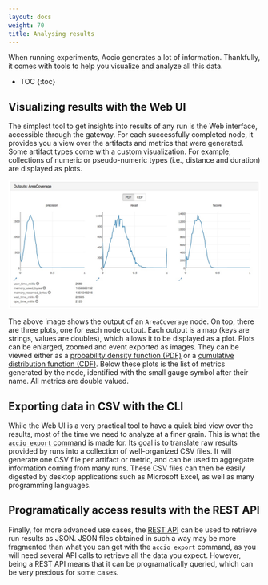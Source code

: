 ```yaml
---
layout: docs
weight: 70
title: Analysing results
---
```


When running experiments, Accio generates a lot of information.
Thankfully, it comes with tools to help you visualize and analyze all this data.

* TOC
{:toc}

## Visualizing results with the Web UI
The simplest tool to get insights into results of any run is the Web interface, accessible through the gateway.
For each successfully completed node, it provides you a view over the artifacts and metrics that were generated.
Some artifact types come with a custom visualization.
For example, collections of numeric or pseudo-numeric types (i.e., distance and duration) are displayed as plots.

![Run outputs](../../images/ui/run_outputs.jpeg)

The above image shows the output of an `AreaCoverage` node.
On top, there are three plots, one for each node output.
Each output is a map (keys are strings, values are doubles), which allows it to be displayed as a plot.
Plots can be enlarged, zoomed and event exported as images.
They can be viewed either as a [probability density function (PDF)](https://en.wikipedia.org/wiki/Probability_density_function) or a [cumulative distribution function (CDF)](https://en.wikipedia.org/wiki/Cumulative_distribution_function).
Below these plots is the list of metrics generated by the node, identified with the small gauge symbol after their name.
All metrics are double valued.

## Exporting data in CSV with the CLI
While the Web UI is a very practical tool to have a quick bird view over the results, most of the time we need to analyze at a finer grain.
This is what the [`accio export` command](../../reference/commands/export.html) is made for.
Its goal is to translate raw results provided by runs into a collection of well-organized CSV files.
It will generate one CSV file per artifact or metric, and can be used to aggregate information coming from many runs.
These CSV files can then be easily digested by desktop applications such as Microsoft Excel, as well as many programming languages.

## Programatically access results with the REST API
Finally, for more advanced use cases, the [REST API](../../reference/rest-api/) can be used to retrieve run results as JSON.
JSON files obtained in such a way may be more fragmented than what you can get with the `accio export` command, as you will need several API calls to retrieve all the data you expect.
However, being a REST API means that it can be programatically queried, which can be very precious for some cases.
